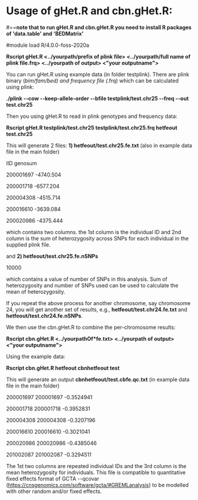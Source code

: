 # Usage of gHet.R and cbn.gHet.R:

#==**note that to run gHet.R and cbn.gHet.R you need to install R packages of 'data.table' and 'BEDMatrix'**

#module load R/4.0.0-foss-2020a

**Rscript gHet.R <../yourpath/prefix of plink file> <../yourpath/full name of plink file.frq> <../yourpath of output> <"your outputname">**

You can run gHet.R using example data (in folder testplink). There are plink binary (*bim/fam/bed) and frequency file (*.frq) which can be calculated using plink:

**./plink --cow --keep-allele-order  --bfile testplink/test.chr25 --freq --out test.chr25**

Then you using gHet.R to read in plink genotypes and frequency data:

**Rscript gHet.R testplink/test.chr25 testplink/test.chr25.frq hetfeout test.chr25**

This will generate 2 files: **1) hetfeout/test.chr25.fe.txt** (also in example data file in the main folder)

IID     genosum

200001697       -4740.504

200001718       -6577.204

200004308       -4515.714

200016610       -3639.084

200020986       -4375.444


which contains two columns. the 1st column is the individual ID and 2nd column is the sum of heterozygosity across SNPs for each individual in the supplied plink file.

and **2) hetfeout/test.chr25.fe.nSNPs**

10000

which contains a value of number of SNPs in this analysis. Sum of heterozygosity and number of SNPs used can be used to calculate the mean of heterozygosity.

If you repeat the above process for another chromosome, say chromosome 24, you will get another set of results, e.g., **hetfeout/test.chr24.fe.txt** and **hetfeout/test.chr24.fe.nSNPs**. 

We then use the cbn.gHet.R to combine the per-chromosome results:

 **Rscript cbn.gHet.R <../yourpathOf*fe.txt>  <../yourpath of output>  <"your outputname">** 

Using the example data:

**Rscript cbn.gHet.R hetfeout cbnhetfeout test**

This will generate an output **cbnhetfeout/test.cbfe.qc.txt** (in example data file in the main folder)

200001697       200001697       -0.3524941

200001718       200001718       -0.3952831

200004308       200004308       -0.3207196

200016610       200016610       -0.3021041

200020986       200020986       -0.4385046

201002087       201002087       -0.3294511

The 1st two columns are repeated individual IDs and the 3rd column is the mean heterozygosity for individuals. 
This file is compatible to quantitative fixed effects format of GCTA --qcovar (https://cnsgenomics.com/software/gcta/#GREMLanalysis) to be modelled with other random and/or fixed effects. 
